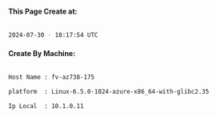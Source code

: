
   
#### This Page Create at:

```bash

2024-07-30 - 18:17:54 UTC

```

#### Create By Machine:

```bash

Host Name : fv-az738-175

platform  : Linux-6.5.0-1024-azure-x86_64-with-glibc2.35

Ip Local  : 10.1.0.11

```

